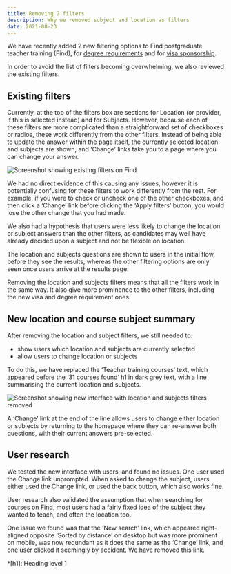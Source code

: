 ```yaml
---
title: Removing 2 filters
description: Why we removed subject and location as filters
date: 2021-08-23
---
```


We have recently added 2 new filtering options to Find postgraduate teacher training (Find), for [degree requirements](/find-teacher-training/degree-requirement-filter/) and for [visa sponsorship](/find-teacher-training/visa-sponsorship-filter/).

In order to avoid the list of filters becoming overwhelming, we also reviewed the existing filters.

## Existing filters

Currently, at the top of the filters box are sections for Location (or provider, if this is selected instead) and for Subjects. However, because each of these filters are more complicated than a straightforward set of checkboxes or radios, these work differently from the other filters. Instead of being able to update the answer within the page itself, the currently selected location and subjects are shown, and ‘Change’ links take you to a page where you can change your answer.

![Screenshot showing existing filters on Find](results-before.png "Existing filters on Find")

We had no direct evidence of this causing any issues, however it is potentially confusing for these filters to work differently from the rest. For example, if you were to check or uncheck one of the other checkboxes, and then click a ‘Change’ link before clicking the ‘Apply filters’ button, you would lose the other change that you had made.

We also had a hypothesis that users were less likely to change the location or subject answers than the other filters, as candidates may well have already decided upon a subject and not be flexible on location.

The location and subjects questions are shown to users in the initial flow, before they see the results, whereas the other filtering options are only seen once users arrive at the results page.

Removing the location and subjects filters means that all the filters work in the same way. It also give more prominence to the other filters, including the new visa and degree requirement ones.

## New location and course subject summary

After removing the location and subject filters, we still needed to:

- show users which location and subjects are currently selected
- allow users to change location or subjects

To do this, we have replaced the ‘Teacher training courses‘ text, which appeared before the ‘31 courses found‘ h1 in dark grey text, with a line summarising the current location and subjects.

![Screenshot showing new interface with location and subjects filters removed](results-after.png "New location and subject summary with Change link")

A ‘Change’ link at the end of the line allows users to change either location or subjects by returning to the homepage where they can re-answer both questions, with their current answers pre-selected.

## User research

We tested the new interface with users, and found no issues. One user used the Change link unprompted. When asked to change the subject, users either used the Change link, or used the back button, which also works fine.

User research also validated the assumption that when searching for courses on Find, most users had a fairly fixed idea of the subject they wanted to teach, and often the location too.

One issue we found was that the ‘New search’ link, which appeared right-aligned opposite ‘Sorted by distance’ on desktop but was more prominent on mobile, was now redundant as it does the same as the ‘Change’ link, and one user clicked it seemingly by accident. We have removed this link.

*[h1]: Heading level 1
